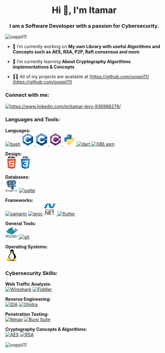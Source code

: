 <h1 align="center">Hi 👋, I'm Itamar</h1>
<h3 align="center">I am a Software Developer with a passion for Cybersecurity.</h3>

<p align="left"> <img src="https://komarev.com/ghpvc/?username=ooppii11&label=Profile%20views&color=0e75b6&style=flat" alt="ooppii11" /> </p>

- 🔭 I’m currently working on **My own Library with useful Algorithms and Concepts such as AES, RSA, P2P, Raft consensus and more**

- 🌱 I’m currently learning **About Cryptography Algorithms implementations & Concepts**

- 👨‍💻 All of my projects are available at [https://github.com/ooppii11](https://github.com/ooppii11)

<h3 align="left">Connect with me:</h3>
<p align="left">
<a href="https://www.linkedin.com/in/itamar-levy-936988278/" target="blank"><img align="center" src="https://raw.githubusercontent.com/rahuldkjain/github-profile-readme-generator/master/src/images/icons/Social/linked-in-alt.svg" alt="https://www.linkedin.com/in/itamar-levy-936988278/" height="30" width="40" /></a>
</p>

<h3 align="left">Languages and Tools:</h3>
<p align="left">
  
  <b>Languages:</b><br>
  <a href="https://www.gnu.org/software/bash/" target="_blank" rel="noreferrer"> <img src="https://www.vectorlogo.zone/logos/gnu_bash/gnu_bash-icon.svg" alt="bash" width="40" height="40"/></a> 
  <a href="https://www.cprogramming.com/" target="_blank" rel="noreferrer"> <img src="https://raw.githubusercontent.com/devicons/devicon/master/icons/c/c-original.svg" alt="c" width="40" height="40"/> </a> 
  <a href="https://www.w3schools.com/cpp/" target="_blank" rel="noreferrer"> <img src="https://raw.githubusercontent.com/devicons/devicon/master/icons/cplusplus/cplusplus-original.svg" alt="cplusplus" width="40" height="40"/> </a> 
  <a href="https://www.w3schools.com/cs/" target="_blank" rel="noreferrer"> <img src="https://raw.githubusercontent.com/devicons/devicon/master/icons/csharp/csharp-original.svg" alt="csharp" width="40" height="40"/> </a>
  <a href="https://www.python.org" target="_blank" rel="noreferrer"> <img src="https://raw.githubusercontent.com/devicons/devicon/master/icons/python/python-original.svg" alt="python" width="40" height="40"/> </a> 
  <a href="https://dart.dev" target="_blank" rel="noreferrer"> <img src="https://www.vectorlogo.zone/logos/dartlang/dartlang-icon.svg" alt="dart" width="40" height="40"/> </a>
  <a href="https://en.wikipedia.org/wiki/X86_assembly_language" target="_blank" rel="noreferrer"> <img src="https://user-images.githubusercontent.com/5421823/62779159-4cf76880-baaa-11e9-8318-e20a1aaa913a.png" alt="X86 asm" width="45" height="40"/> </a>
 
  <b>Design:</b><br>
  <a href="https://www.w3.org/html/" target="_blank" rel="noreferrer"><img src="https://raw.githubusercontent.com/devicons/devicon/master/icons/html5/html5-original-wordmark.svg" alt="html5" width="40" height="40"/></a> 
  <a href="https://www.w3schools.com/css/" target="_blank" rel="noreferrer"><img src="https://raw.githubusercontent.com/devicons/devicon/master/icons/css3/css3-original-wordmark.svg" alt="css3" width="40" height="40"/></a> 
  
  <b>Databases:</b><br>
  <a href="https://www.postgresql.org" target="_blank" rel="noreferrer"><img src="https://raw.githubusercontent.com/devicons/devicon/master/icons/postgresql/postgresql-original-wordmark.svg" alt="postgresql" width="40" height="40"/></a>
  <a href="https://www.sqlite.org/" target="_blank" rel="noreferrer"><img src="https://www.vectorlogo.zone/logos/sqlite/sqlite-icon.svg" alt="sqlite" width="40" height="40"/></a>

  <b>Frameworks:</b><br>
  <a href="https://dotnet.microsoft.com/apps/xamarin" target="_blank" rel="noreferrer"><img src="https://pbs.twimg.com/profile_images/471641515756769282/RDXWoY7W_400x400.png" alt="xamarin" width="40" height="40"/></a>
  <a href="https://grpc.io/" target="_blank" rel="noreferrer"><img src="https://www.vectorlogo.zone/logos/grpcio/grpcio-icon.svg" alt="grpc" width="40" height="40"/></a>
  <a href="https://dotnet.microsoft.com/" target="_blank" rel="noreferrer"> <img src="https://raw.githubusercontent.com/devicons/devicon/master/icons/dot-net/dot-net-original-wordmark.svg" alt="dotnet" width="40" height="40"/> </a>
  <a href="https://flutter.dev" target="_blank" rel="noreferrer"> <img src="https://www.vectorlogo.zone/logos/flutterio/flutterio-icon.svg" alt="flutter" width="40" height="40"/> </a> 

  <b>General Tools:</b><br>
  <a href="https://www.docker.com/" target="_blank" rel="noreferrer"> <img src="https://raw.githubusercontent.com/devicons/devicon/master/icons/docker/docker-original-wordmark.svg" alt="docker" width="40" height="40"/> </a> 
  <a href="https://git-scm.com/" target="_blank" rel="noreferrer"><img src="https://www.vectorlogo.zone/logos/git-scm/git-scm-icon.svg" alt="git" width="40" height="40"/></a>

  <b>Operating Systems:</b><br>
  <a href="https://www.linux.org/" target="_blank" rel="noreferrer"> <img src="https://raw.githubusercontent.com/devicons/devicon/master/icons/linux/linux-original.svg" alt="linux" width="40" height="40"/></a> 
</p>



<h3 align="left">Cybersecurity Skills:</h3>
<p align="left">
  
  <b>Web Traffic Analysis:</b><br>
  <a href="https://www.wireshark.org/" target="_blank" rel="noreferrer"><img src="https://avatars.githubusercontent.com/u/6233056?s=280&v=4" alt="Wireshark" width="40" height="40"/></a>
  <a href="https://www.telerik.com/fiddler" target="_blank" rel="noreferrer"><img src="https://blog.moabdelfattah.com/wp-content/uploads/2018/09/fiddler.png" alt="Fiddler" width="40" height="40"/></a>
  
  <b>Reverse Engineering:</b><br>
  <a href="https://hex-rays.com/ida-pro/" target="_blank" rel="noreferrer"><img src="https://static.miraheze.org/zenithwiki/0/0d/IDAIcon.png" alt="IDA" width="40" height="40"/></a>
  <a href="https://ghidra-sre.org/" target="_blank" rel="noreferrer"><img src="https://upload.wikimedia.org/wikipedia/commons/thumb/f/f6/Ghidra_logo.svg/512px-Ghidra_logo.svg.png" alt="Ghidra" width="40" height="40"/></a>
  
  <b>Penetration Testing:</b><br>
  <a href="https://nmap.org/" target="_blank" rel="noreferrer"><img src="https://encrypted-tbn0.gstatic.com/images?q=tbn:ANd9GcQ4vbkndf2gRS3v-7lormlTG_irfzTUQHd6-g&s" alt="Nmap" width="40" height="40"/></a>
  <a href="https://portswigger.net/burp" target="_blank" rel="noreferrer"><img src="https://upload.wikimedia.org/wikipedia/commons/2/29/Burpsuite.png" alt="Burp Suite" width="40" height="40"/></a>
  
  <b>Cryptography Concepts & Algorithms:</b><br>
  <a href="https://en.wikipedia.org/wiki/Advanced_Encryption_Standard" target="_blank" rel="noreferrer"><img src="https://encrypted-tbn0.gstatic.com/images?q=tbn:ANd9GcTMjLgC-ENYX0CWK87kjLWROEtJ-VtzLL6kYA&s" alt="AES" width="40" height="40"/></a>
  <a href="https://en.wikipedia.org/wiki/RSA_(cryptosystem)" target="_blank" rel="noreferrer"> <img src="https://upload.wikimedia.org/wikipedia/commons/thumb/1/10/RSA_algorithm.svg/800px-RSA_algorithm.svg.png" alt="RSA" width="40" height="40"/> </a>







<p><img align="center" src="https://github-readme-stats.vercel.app/api/top-langs?username=ooppii11&show_icons=true&locale=en&layout=compact" alt="ooppii11" /></p>
